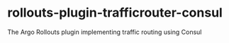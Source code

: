 # rollouts-plugin-trafficrouter-consul
The Argo Rollouts plugin implementing traffic routing using Consul
